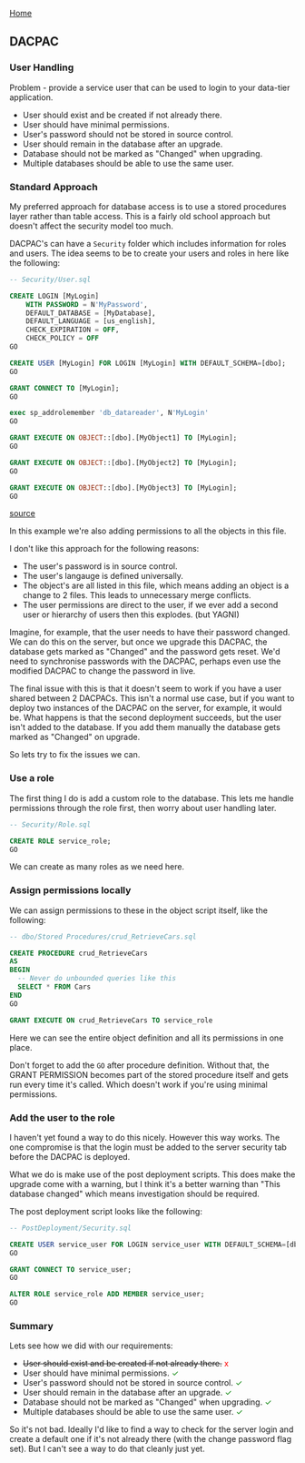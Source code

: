 [Home](../index.md)

## DACPAC

### User Handling

Problem - provide a service user that can be used to login to your data-tier application.

* User should exist and be created if not already there.
* User should have minimal permissions.
* User's password should not be stored in source control.
* User should remain in the database after an upgrade.
* Database should not be marked as "Changed" when upgrading.
* Multiple databases should be able to use the same user.

### Standard Approach

My preferred approach for database access is to use a stored procedures layer rather than table access. This is a fairly old school approach but doesn't affect the security model too much.

DACPAC's can have a `Security` folder which includes information for roles and users. The idea seems to be to create your users and roles in here like the following:

```SQL
-- Security/User.sql

CREATE LOGIN [MyLogin]
    WITH PASSWORD = N'MyPassword',
    DEFAULT_DATABASE = [MyDatabase],
    DEFAULT_LANGUAGE = [us_english],
    CHECK_EXPIRATION = OFF,
    CHECK_POLICY = OFF
GO

CREATE USER [MyLogin] FOR LOGIN [MyLogin] WITH DEFAULT_SCHEMA=[dbo];
GO

GRANT CONNECT TO [MyLogin];
GO

exec sp_addrolemember 'db_datareader', N'MyLogin'
GO

GRANT EXECUTE ON OBJECT::[dbo].[MyObject1] TO [MyLogin];
GO

GRANT EXECUTE ON OBJECT::[dbo].[MyObject2] TO [MyLogin];
GO

GRANT EXECUTE ON OBJECT::[dbo].[MyObject3] TO [MyLogin];
GO
```

[source](https://stackoverflow.com/questions/26163810/user-created-using-dacpac-cannot-log-on)

In this example we're also adding permissions to all the objects in this file.

I don't like this approach for the following reasons:

* The user's password is in source control.
* The user's langauge is defined universally.
* The object's are all listed in this file, which means adding an object is a change to 2 files. This leads to unnecessary merge conflicts.
* The user permissions are direct to the user, if we ever add a second user or hierarchy of users then this explodes. (but YAGNI)

Imagine, for example, that the user needs to have their password changed. We can do this on the server, but once we upgrade this DACPAC, the database gets marked as "Changed" and the password gets reset. We'd need to synchronise passwords with the DACPAC, perhaps even use the modified DACPAC to change the password in live.

The final issue with this is that it doesn't seem to work if you have a user shared between 2 DACPACs. This isn't a normal use case, but if you want to deploy two instances of the DACPAC on the server, for example, it would be. What happens is that the second deployment succeeds, but the user isn't added to the database. If you add them manually the database gets marked as "Changed" on upgrade.

So lets try to fix the issues we can.

### Use a role

The first thing I do is add a custom role to the database. This lets me handle permissions through the role first, then worry about user handling later.

```SQL
-- Security/Role.sql

CREATE ROLE service_role;
GO
```

We can create as many roles as we need here.

### Assign permissions locally

We can assign permissions to these in the object script itself, like the following:

```SQL
-- dbo/Stored Procedures/crud_RetrieveCars.sql

CREATE PROCEDURE crud_RetrieveCars
AS
BEGIN
  -- Never do unbounded queries like this
  SELECT * FROM Cars
END
GO

GRANT EXECUTE ON crud_RetrieveCars TO service_role
```

Here we can see the entire object definition and all its permissions in one place.

Don't forget to add the `GO` after procedure definition. Without that, the GRANT PERMISSION becomes part of the stored procedure itself and gets run every time it's called. Which doesn't work if you're using minimal permissions.

### Add the user to the role

I haven't yet found a way to do this nicely. However this way works. The one compromise is that the login must be added to the server security tab before the DACPAC is deployed.

What we do is make use of the post deployment scripts. This does make the upgrade come with a warning, but I think it's a better warning than "This database changed" which means investigation should be required.

The post deployment script looks like the following:

```SQL
-- PostDeployment/Security.sql

CREATE USER service_user FOR LOGIN service_user WITH DEFAULT_SCHEMA=[dbo];
GO

GRANT CONNECT TO service_user;
GO

ALTER ROLE service_role ADD MEMBER service_user;
GO
```

### Summary

Lets see how we did with our requirements:

* ~~User should exist and be created if not already there.~~ <span style="color:red">x</span>
* User should have minimal permissions. <span style="color:green">✓</span>
* User's password should not be stored in source control. <span style="color:green">✓</span>
* User should remain in the database after an upgrade. <span style="color:green">✓</span>
* Database should not be marked as "Changed" when upgrading. <span style="color:green">✓</span>
* Multiple databases should be able to use the same user. <span style="color:green">✓</span>

So it's not bad. Ideally I'd like to find a way to check for the server login and create a default one if it's not already there (with the change password flag set). But I can't see a way to do that cleanly just yet.
